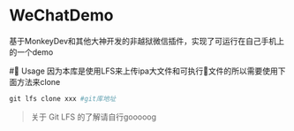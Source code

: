 <!-- /TOC -->

# WeChatDemo
基于MonkeyDev和其他大神开发的非越狱微信插件，实现了可运行在自己手机上的一个demo

# Usage
因为本库是使用LFS来上传ipa大文件和可执行文件的所以需要使用下面方法来clone
```ruby
git lfs clone xxx #git库地址
```
> 关于  Git LFS 的了解请自行gooooog
